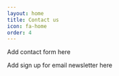 ```yaml
---
layout: home
title: Contact us
icon: fa-home
order: 4
---
```


Add contact form here

Add sign up for email newsletter here
